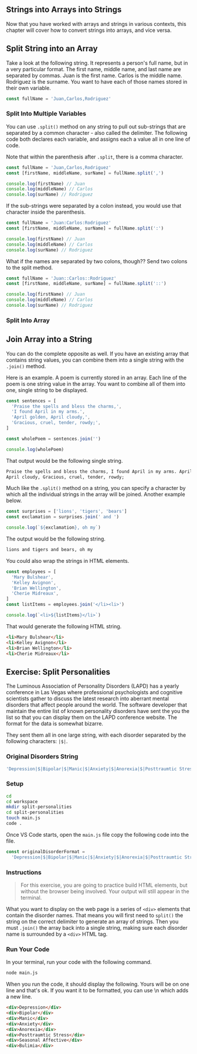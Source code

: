 ## Strings into Arrays into Strings

Now that you have worked with arrays and strings in various contexts, this chapter will cover how to convert strings into arrays, and vice versa.

## Split String into an Array

Take a look at the following string. It represents a person's full name, but in a very particular format. The first name, middle name, and last name are separated by commas. Juan is the first name. Carlos is the middle name. Rodriguez is the surname. You want to have each of those names stored in their own variable.

```js
const fullName = 'Juan,Carlos,Rodriguez'
```

### Split Into Multiple Variables

You can use `.split()` method on any string to pull out sub-strings that are separated by a common character - also called the delimiter. The following code both declares each variable, and assigns each a value all in one line of code.

Note that within the parenthesis after `.split`, there is a comma character.

```js
const fullName = 'Juan,Carlos,Rodriguez'
const [firstName, middleName, surName] = fullName.split(',')

console.log(firstName) // Juan
console.log(middleName) // Carlos
console.log(surName) // Rodriguez
```

If the sub-strings were separated by a colon instead, you would use that character inside the parenthesis.

```js
const fullName = 'Juan:Carlos:Rodriguez'
const [firstName, middleName, surName] = fullName.split(':')

console.log(firstName) // Juan
console.log(middleName) // Carlos
console.log(surName) // Rodriguez
```

What if the names are separated by two colons, though?? Send two colons to the split method.

```js
const fullName = 'Juan::Carlos::Rodriguez'
const [firstName, middleName, surName] = fullName.split('::')

console.log(firstName) // Juan
console.log(middleName) // Carlos
console.log(surName) // Rodriguez
```

### Split Into Array

## Join Array into a String

You can do the complete opposite as well. If you have an existing array that contains string values, you can combine them into a single string with the `.join()` method.

Here is an example. A poem is currently stored in an array. Each line of the poem is one string value in the array. You want to combine all of them into one, single string to be displayed.

```js
const sentences = [
  'Praise the spells and bless the charms,',
  'I found April in my arms.',
  'April golden, April cloudy,',
  'Gracious, cruel, tender, rowdy;',
]

const wholePoem = sentences.join('')

console.log(wholePoem)
```

That output would be the following single string.

```html
Praise the spells and bless the charms, I found April in my arms. April golden,
April cloudy, Gracious, cruel, tender, rowdy;
```

Much like the `.split()` method on a string, you can specify a character by which all the individual strings in the array will be joined. Another example below.

```js
const surprises = ['lions', 'tigers', 'bears']
const exclamation = surprises.join(' and ')

console.log(`${exclamation}, oh my`)
```

The output would be the following string.

```html
lions and tigers and bears, oh my
```

You could also wrap the strings in HTML elements.

```js
const employees = [
  'Mary Bulshear',
  'Kelley Avignon',
  'Brian Wellington',
  'Cherie Midreaux',
]
const listItems = employees.join('</li><li>')

console.log(`<li>${listItems}</li>`)
```

That would generate the following HTML string.

```html
<li>Mary Bulshear</li>
<li>Kelley Avignon</li>
<li>Brian Wellington</li>
<li>Cherie Midreaux</li>
```

## Exercise: Split Personalities

The Luminous Association of Personality Disorders (LAPD) has a yearly conference in Las Vegas where professional psychologists and cognitive scientists gather to discuss the latest research into aberrant mental disorders that affect people around the world. The software developer that maintain the entire list of known personality disorders have sent the you the list so that you can display them on the LAPD conference website. The format for the data is somewhat bizarre.

They sent them all in one large string, with each disorder separated by the following characters: `|$|`.

### Original Disorders String

```js
'Depression|$|Bipolar|$|Manic|$|Anxiety|$|Anorexia|$|Posttraumtic Stress|$|Seasonal Affective|$|Bulimia'
```

### Setup

```sh
cd
cd workspace
mkdir split-personalities
cd split-personalities
touch main.js
code .
```

Once VS Code starts, open the `main.js` file copy the following code into the file.

```js
const originalDisorderFormat =
  'Depression|$|Bipolar|$|Manic|$|Anxiety|$|Anorexia|$|Posttraumtic Stress|$|Seasonal Affective|$|Bulimia'
```

### Instructions

> For this exercise, you are going to practice build HTML elements, but without the browser being involved. Your output will still appear in the terminal.

What you want to display on the web page is a series of `<div>` elements that contain the disorder names. That means you will first need to `split()` the string on the correct delimiter to generate an array of strings. Then you must `.join()` the array back into a single string, making sure each disorder name is surrounded by a `<div>` HTML tag.

### Run Your Code

In your terminal, run your code with the following command.

```sh
node main.js
```

When you run the code, it should display the following. Yours will be on one line and that's ok. If you want it to be formatted, you can use \n which adds a new line.

```html
<div>Depression</div>
<div>Bipolar</div>
<div>Manic</div>
<div>Anxiety</div>
<div>Anorexia</div>
<div>Posttraumtic Stress</div>
<div>Seasonal Affective</div>
<div>Bulimia</div>
```
